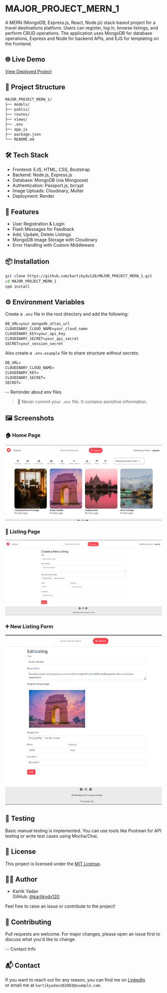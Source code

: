 # MAJOR_PROJECT_MERN_1

A MERN (MongoDB, Express.js, React, Node.js) stack-based project for a travel destinations platform. Users can register, log in, browse listings, and perform CRUD operations. The application uses MongoDB for database operations, Express and Node for backend APIs, and EJS for templating on the frontend.

## 🌐 Live Demo
[View Deployed Project](https://major-project-mern-1.onrender.com/listings)

## 📁 Project Structure
```
MAJOR_PROJECT_MERN_1/
├── models/
├── public/
├── routes/
├── views/
├── .env
├── app.js
├── package.json
└── README.md
```

## 🛠️ Tech Stack
- Frontend: EJS, HTML, CSS, Bootstrap
- Backend: Node.js, Express.js
- Database: MongoDB (via Mongoose)
- Authentication: Passport.js, bcrypt
- Image Uploads: Cloudinary, Multer
- Deployment: Render

## 🚀 Features
- User Registration & Login
- Flash Messages for Feedback
- Add, Update, Delete Listings
- MongoDB Image Storage with Cloudinary
- Error Handling with Custom Middleware

## 📦 Installation
```bash
git clone https://github.com/kartikydv120/MAJOR_PROJECT_MERN_1.git
cd MAJOR_PROJECT_MERN_1
npm install
```

## ⚙️ Environment Variables
Create a `.env` file in the root directory and add the following:

```env
DB_URL=your_mongodb_atlas_url
CLOUDINARY_CLOUD_NAME=your_cloud_name
CLOUDINARY_KEY=your_api_key
CLOUDINARY_SECRET=your_api_secret
SECRET=your_session_secret
```

Also create a `.env.example` file to share structure without secrets:

```env
DB_URL=
CLOUDINARY_CLOUD_NAME=
CLOUDINARY_KEY=
CLOUDINARY_SECRET=
SECRET=
```

-- Reminder about env files
> 🔐 Never commit your `.env` file. It contains sensitive information.

## 🖼️ Screenshots

### 🏠 Home Page  
![Home](home.png)

### 📃 Listing Page  
![Listing](listing.png)

### ➕ New Listing Form  
![New Listing](EditListing.png)

## 🧪 Testing
Basic manual testing is implemented. You can use tools like Postman for API testing or write test cases using Mocha/Chai.

## 🧾 License
This project is licensed under the [MIT License](LICENSE).

## 🧑‍💻 Author
- Kartik Yadav  
GitHub: [@kartikydv120](https://github.com/kartikydv120)

Feel free to raise an issue or contribute to the project!

## 🤝 Contributing
Pull requests are welcome. For major changes, please open an issue first to discuss what you'd like to change.

-- Contact Info
## 📬 Contact
If you want to reach out for any reason, you can find me on [LinkedIn](https://www.linkedin.com/in/kartik-yadav-91929a271?utm_source=share&utm_campaign=share_via&utm_content=profile&utm_medium=android_app)  
or email me at `kartikyadav102003@example.com`.
